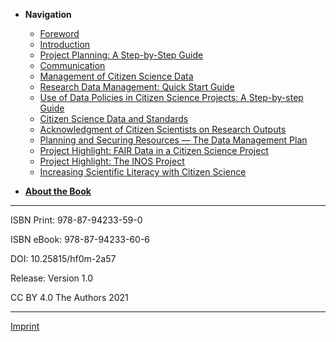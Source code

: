 - **Navigation**

  - [Foreword](files/cs1001foreword.md)
  - [Introduction](files/cs1002introduction.md)
  - [Project Planning: A Step-by-Step Guide](files/cs1003project-planning-a-stepbystep-guide.md)
  - [Communication](files/cs1004communication.md)
  - [Management of Citizen Science Data](files/cs1005management-of-citizen-science-data.md)
  - [Research Data Management: Quick Start Guide](files/cs1006research-data-management-quick-start-guide-elearning-course.md)
  - [Use of Data Policies in Citizen Science Projects: A Step-by-step Guide](files/cs1007use-of-data-policies-in-citizen-science-projects-a-stepbystep-guide.md)
  - [Citizen Science Data and Standards](files/document-9.md)
  - [Acknowledgment of Citizen Scientists on Research Outputs](files/document-10.md)
  - [Planning and Securing Resources — The Data Management Plan](files/document-11.md)
  - [Project Highlight: FAIR Data in a Citizen Science Project](files/document-12.md)
  - [Project Highlight: The INOS Project](files/document-13.md)
  - [Increasing Scientific Literacy with Citizen Science](files/document-14.md)

- [**About the Book**](files/cs1000about-the-book.md)

---

ISBN Print: 978-87-94233-59-0

ISBN eBook: 978-87-94233-60-6

DOI: 10.25815/hf0m-2a57

Release: Version 1.0

CC BY 4.0 The Authors 2021

---

[Imprint](files/imprint.md)
